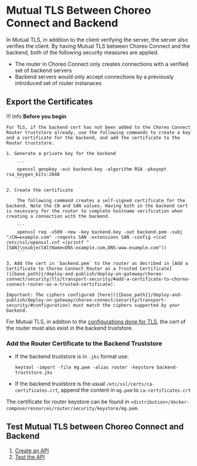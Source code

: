 # Mutual TLS Between Choreo Connect and Backend

In Mutual TLS, in addition to the client verifying the server, the server also verifies the client. By having Mutual TLS between Choreo Connect and the backend, both of the following security measures are applied.

- The router in Choreo Connect only creates connections with a verified set of backend servers
- Backend servers would only accept connections by a previously introduced set of router instanaces

## Export the Certificates

!!! Info
    **Before you begin**

    For TLS, if the backend cert has not been added to the Choreo Connect Router truststore already, use the following commands to create a key and a certificate for the backend, and add the certificate to the Router truststore.

    1. Generate a private key for the backend

        ```
        openssl genpkey -out backend.key -algorithm RSA -pkeyopt rsa_keygen_bits:2048
        ```

    2. Create the certificate

        The following command creates a self-signed certificate for the backend. Note the CN and SAN values. Having both in the backend cert is necessary for the router to complete hostname verification when creating a connection with the backend. 

        ```
        openssl req -x509 -new -key backend.key -out backend.pem -subj "/CN=example.com" -reqexts SAN -extensions SAN -config <(cat /etc/ssl/openssl.cnf <(printf "[SAN]\nsubjectAltName=DNS:example.com,DNS:www.example.com")) 
        ```

    3. Add the cert in `backend.pem` to the router as decribed in [Add a Certificate to Choreo Connect Router as a Trusted Certificate]({{base_path}}/deploy-and-publish/deploy-on-gateway/choreo-connect/security/tls/transport-security/#add-a-certificate-to-choreo-connect-router-as-a-trusted-certificate).

    Important: The ciphers configured [here]({{base_path}}/deploy-and-publish/deploy-on-gateway/choreo-connect/security/transport-security/#configuration) must match the ciphers supported by your backend.

For Mutual TLS, in additon to the [configurations done for TLS]({{base_path}}/deploy-and-publish/deploy-on-gateway/choreo-connect/security/tls/transport-security/#add-a-certificate-to-choreo-connect-router-as-a-trusted-certificate), the cert of the router must also exist in the backend truststore.
### Add the Router Certificate to the Backend Truststore

- If the backend truststore is in `.jks` format use:

    ```
    keytool -import -file mg.pem -alias router -keystore backend-truststore.jks
    ```

- If the backend truststore is the usual `/etc/ssl/certs/ca-certificates.crt`, append the content in `mg.pem` to `ca-certificates.crt`

The certificate for router keystore can be found in `<distribution>/docker-compose/resources/router/security/keystore/mg.pem`.

## Test Mutual TLS between Choreo Connect and Backend

1. [Create an API]({{base_path}}/design/create-api/create-rest-api/create-a-rest-api/)
2. [Test the API]({{base_path}}/design/create-api/create-rest-api/test-a-rest-api/)
